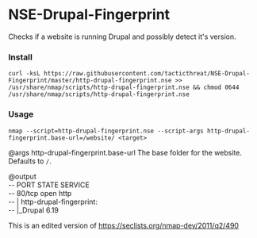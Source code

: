# NSE-Drupal-Fingerprint
Checks if a website is running Drupal and possibly detect it's version.

### Install
`curl -ksL https://raw.githubusercontent.com/tacticthreat/NSE-Drupal-Fingerprint/master/http-drupal-fingerprint.nse >> /usr/share/nmap/scripts/http-drupal-fingerprint.nse && chmod 0644 /usr/share/nmap/scripts/http-drupal-fingerprint.nse`

### Usage
`nmap --script=http-drupal-fingerprint.nse --script-args http-drupal-fingerprint.base-url=/website/ <target>`

@args http-drupal-fingerprint.base-url The base folder for the website. Defaults to <code>/</code>.

@output  
-- PORT   STATE SERVICE  
-- 80/tcp open  http  
-- | http-drupal-fingerprint:   
-- |_Drupal 6.19  


This is an edited version of https://seclists.org/nmap-dev/2011/q2/490
